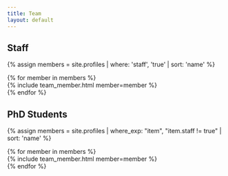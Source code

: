 ```yaml
---
title: Team
layout: default
---
```


<h2 class="mb-3"><a id="staff"></a>Staff</h2>

{% assign members = site.profiles | where: 'staff', 'true' | sort: 'name' %}
<div class="grid-container">
{% for member in members %}
    <div class="grid-item">
        {% include team_member.html member=member %}
    </div>
{% endfor %}
</div>


<h2 class="mb-3"><a id="student"></a>PhD Students</h2>

{% assign members = site.profiles | where_exp: "item", "item.staff != true" | sort: 'name' %}
<div class="grid-container">
{% for member in members %}
    <div class="grid-item">
        {% include team_member.html member=member %}
    </div>
{% endfor %}
</div>